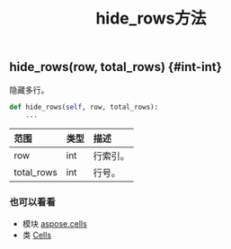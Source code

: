 ﻿---
title: hide_rows方法
second_title: Aspose.Cells for Python via .NET API 参考资料
description:
type: docs
weight: 600
url: /zh/python-net/aspose.cells/cells/hide_rows/
is_root: false
---
##  hide_rows(row, total_rows) {#int-int}
隐藏多行。



```python
def hide_rows(self, row, total_rows):
    ...
```


|范围|类型|描述|
| :- | :- | :- |
| row | int |行索引。|
| total_rows | int |行号。|



### 也可以看看
* 模块 [aspose.cells](../../)
* 类 [Cells](/cells/zh/python-net/aspose.cells/cells)

